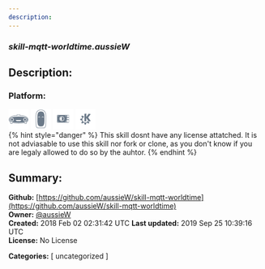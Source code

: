 ```yaml
---
description: 
---
```


### _skill-mqtt-worldtime.aussieW_  
## Description:  
  
  
  
### Platform:  
 ![Mark I](../.gitbook/assets/mark-1-icon.png)  ![Mark II](../.gitbook/assets/mark-2-icon.png)  ![Picroft](../.gitbook/assets/picroft-icon.png)  ![plasmoid](../.gitbook/assets/kde.png)   
{% hint style="danger" %}
This skill dosnt have any license attatched. It is not adviasable to use this skill nor fork or clone, as you don't know if you are legaly allowed to do so by the auhtor.
{% endhint %}
  
## Summary:  
**Github:** [https://github.com/aussieW/skill-mqtt-worldtime](https://github.com/aussieW/skill-mqtt-worldtime)  
**Owner:** [@aussieW](https://github.com/aussieW)  
**Created:** 2018 Feb 02 02:31:42 UTC  **Last updated:** 2019 Sep 25 10:39:16 UTC  
**License:** No License  
  
**Categories:** [ uncategorized ]   
